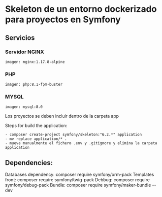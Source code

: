 # Skeleton de un entorno dockerizado para proyectos en Symfony

## Servicios

### Servidor NGINX
    imagen: nginx:1.17.8-alpine
### PHP 
    imagen: php:8.1-fpm-buster
### MYSQL
    imagen: mysql:8.0


Los proyectos se deben incluir dentro de la carpeta app




Steps for build the application:

```
- composer create-project symfony/skeleton:"6.2.*" application
- mv replace application/* .
- mueve manualmente el fichero .env y .gitignore y elimina la carpeta application

```

## Dependencies:

Databases dependency: composer require symfony/orm-pack
Templates front: composer require symfony/twig-pack
Debbug: composer require symfony/debug-pack
Bundle: composer require symfony/maker-bundle --dev

